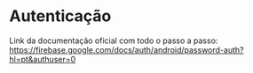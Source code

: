 # Autenticação

Link da documentação oficial com todo o passo a passo:
https://firebase.google.com/docs/auth/android/password-auth?hl=pt&authuser=0